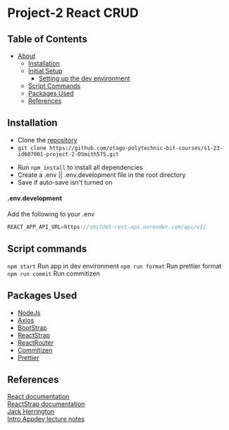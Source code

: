 # Project-2 React CRUD

## Table of Contents

- [About](#about)
  - [Installation](#installation)
  - [Initial Setup](#initial-setup)
    - [Setting up the dev environment](#envdevelopment)
  - [Script Commands](#script-commands)
  - [Packages Used](#packages-used)
  - [References](#references)

<!-- TOC --><a name="installation"></a>

## Installation

- Clone the [repository](https://github.com/otago-polytechnic-bit-courses/s1-23-id607001-project-2-DSmith575)
- `git clone https://github.com/otago-polytechnic-bit-courses/s1-23-id607001-project-2-DSmith575.git`

<!-- TOC --><a name="initial-setup"></a>

- Run `npm install` to install all dependencies
- Create a .env || .env.development file in the root directory
- Save if auto-save isn't turned on

<!-- TOC --><a name="envdevelopment"></a>

#### .env.development

Add the following to your .env

```js
REACT_APP_API_URL=https://smitde5-rest-api.onrender.com/api/v1/
```

<!-- TOC --><a name="script-commands"></a>

## Script commands

`npm start` Run app in dev environment
`npm run format` Run prettier format
`npm run commit` Run commitizen

<!-- TOC --><a name="packages-used"></a>

## Packages Used

- [NodeJs](https://nodejs.org/en)
- [Axios](https://axios-http.com/docs/intro)
- [BootStrap](https://getbootstrap.com/)
- [ReactStrap](https://reactstrap.github.io/?path=/docs/home-installation--page)
- [ReactRouter](https://reactrouter.com/en/main)
- [Commitizen](https://www.npmjs.com/package/commitizen)
- [Prettier](https://www.npmjs.com/package/prettier)

<!-- TOC --><a name="references"></a>

## References

[React documentation](react.dev)  
[ReactStrap documentation](https://reactstrap.github.io/?path=/docs/home-installation--page)  
[Jack Herrington](https://www.youtube.com/@jherr)  
[Intro Appdev lecture notes](https://github.com/otago-polytechnic-bit-courses/ID607001-intro-app-dev-concepts/tree/s1-23/lecture-notes)
